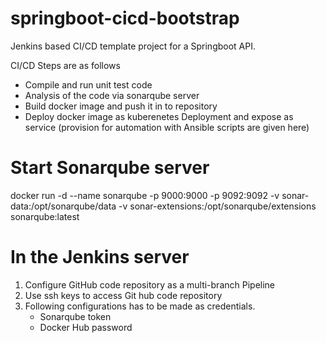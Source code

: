 # springboot-cicd-bootstrap
Jenkins based CI/CD template project for a Springboot API. 

CI/CD Steps are as follows
- Compile and run unit test code
- Analysis of the code via sonarqube server
- Build docker image and push it in to repository
- Deploy docker image as kuberenetes Deployment and expose as service (provision for automation with Ansible scripts are given here)

# Start Sonarqube server
docker run -d --name sonarqube -p 9000:9000 -p 9092:9092 -v sonar-data:/opt/sonarqube/data -v sonar-extensions:/opt/sonarqube/extensions sonarqube:latest

# In the Jenkins server
1. Configure GitHub code repository as a multi-branch Pipeline
2. Use ssh keys to access Git hub code repository 
3. Following configurations has to be made as credentials.
	-   Sonarqube token
	-   Docker Hub password   

 
